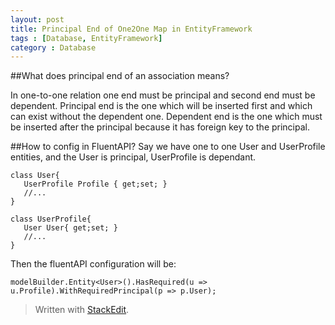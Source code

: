 ```yaml
---
layout: post
title: Principal End of One2One Map in EntityFramework
tags : [Database, EntityFramework]
category : Database
---
```



##What does principal end of an association means?

In one-to-one relation one end must be principal and second end must be dependent. Principal end is the one which will be inserted first and which can exist without the dependent one. Dependent end is the one which must be inserted after the principal because it has foreign key to the principal.

##How to config in FluentAPI?
Say we have one to one User and UserProfile entities, and the User is principal, UserProfile is dependant.

    class User{
       UserProfile Profile { get;set; }
       //...
    }
    
    class UserProfile{
       User User{ get;set; }
       //...
    }

Then the fluentAPI configuration will be:

    modelBuilder.Entity<User>().HasRequired(u => u.Profile).WithRequiredPrincipal(p => p.User);

> Written with [StackEdit](https://stackedit.io/).
